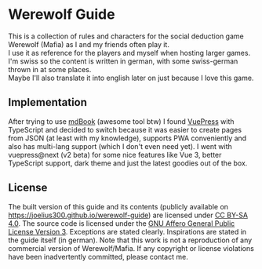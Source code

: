 # Werewolf Guide
This is a collection of rules and characters for the social deduction game Werewolf (Mafia) as I and my friends often play it.  
I use it as reference for the players and myself when hosting larger games. I'm swiss so the content is written in german, with some swiss-german thrown in at some places.  
Maybe I'll also translate it into english later on just because I love this game.

## Implementation
After trying to use [mdBook](https://rust-lang.github.io/mdBook/) (awesome tool btw) I found [VuePress](https://v2.vuepress.vuejs.org/) with TypeScript and decided to switch because it was easier to create pages from JSON (at least with my knowledge), supports PWA conveniently and also has multi-lang support (which I don't even need yet). I went with vuepress@next (v2 beta) for some nice features like Vue 3, better TypeScript support, dark theme and just the latest goodies out of the box.

## License
The built version of this guide and its contents (publicly available on https://joelius300.github.io/werewolf-guide) are licensed under [CC BY-SA 4.0](http://creativecommons.org/licenses/by-sa/4.0/). The source code is licensed under the [GNU Affero General Public License Version 3](https://www.gnu.org/licenses/agpl-3.0.en.html). Exceptions are stated clearly. Inspirations are stated in the guide itself (in german). Note that this work is not a reproduction of any commercial version of Werewolf/Mafia. If any copyright or license violations have been inadvertently committed, please contact me.
